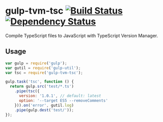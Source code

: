 gulp-tvm-tsc [![Build Status](https://api.travis-ci.org/watilde/gulp-tvm-tsc.svg)](https://travis-ci.org/watilde/gulp-tvm-tsc) [![Dependency Status](https://gemnasium.com/watilde/gulp-tvm-tsc.svg)](https://gemnasium.com/watilde/gulp-tvm-tsc)
============

Compile TypeScript files to JavaScript with TypeScript Version Manager.

## Usage
```js
var gulp = require('gulp');
var gutil = require('gulp-util');
var tsc = require('gulp-tvm-tsc');

gulp.task('tsc', function () {
  return gulp.src('test/*.ts')
    .pipe(tsc({
      version: '1.0.1', // default: latest
      option: '--target ES5 --removeComments'
    })).on('error', gutil.log)
    .pipe(gulp.dest('test/'));
});
```
